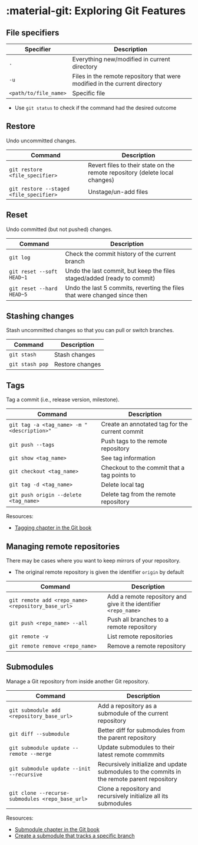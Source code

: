 # :material-git: Exploring Git Features

## File specifiers

| Specifier | Description |
| --------- | ----------- |
| `.` | Everything new/modified in current directory |
| `-u` | Files in the remote repository that were modified in the current directory |
| `<path/to/file_name>` | Specific file |

- Use `git status` to check if the command had the desired outcome

## Restore

Undo uncommitted changes.

| Command | Description |
| --------- | ----------- |
| `git restore <file_specifier>` | Revert files to their state on the remote repository (delete local changes) |
| `git restore --staged <file_specifier>` | Unstage/un-add files |

## Reset

Undo committed (but not pushed) changes.

| Command | Description |
| --------- | ----------- |
| `git log` | Check the commit history of the current branch |
| `git reset --soft HEAD~1` | Undo the last commit, but keep the files staged/added (ready to commit) |
| `git reset --hard HEAD~5` | Undo the last 5 commits, reverting the files that were changed since then |

## Stashing changes

Stash uncommitted changes so that you can pull or switch branches.

| Command | Description |
| --------- | ----------- |
| `git stash` | Stash changes |
| `git stash pop` | Restore changes |

## Tags

Tag a commit (i.e., release version, milestone).

| Command | Description |
| --------- | ----------- |
| `git tag -a <tag_name> -m "<description>"` | Create an annotated tag for the current commit |
| `git push --tags` | Push tags to the remote repository |
| `git show <tag_name>` | See tag information |
| `git checkout <tag_name>` | Checkout to the commit that a tag points to |
| `git tag -d <tag_name>` | Delete local tag |
| `git push origin --delete <tag_name>` | Delete tag from the remote repository |

Resources:

- [Tagging chapter in the Git book](https://git-scm.com/book/en/v2/Git-Basics-Tagging)

## Managing remote repositories

There may be cases where you want to keep mirrors of your repository.

- The original remote repository is given the identifier `origin` by default

| Command | Description |
| --------- | ----------- |
| `git remote add <repo_name> <repository_base_url>` | Add a remote repository and give it the identifier `<repo_name>` |
| `git push <repo_name> --all` | Push all branches to a remote repository |
| `git remote -v` | List remote repositories |
| `git remote remove <repo_name>` | Remove a remote repository |

## Submodules

Manage a Git repository from inside another Git repository.

| Command | Description |
| --------- | ----------- |
| `git submodule add <repository_base_url>` | Add a repository as a submodule of the current repository |
| `git diff --submodule` | Better diff for submodules from the parent repository |
| `git submodule update --remote --merge` | Update submodules to their latest remote commmits |
| `git submodule update --init --recursive` | Recursively initialize and update submodules to the commits in the remote parent repository |
| `git clone --recurse-submodules <repo_base_url>` | Clone a repository and recursively initialize all its submodules |

Resources:

- [Submodule chapter in the Git book](https://git-scm.com/book/en/v2/Git-Tools-Submodules)
- [Create a submodule that tracks a specific branch](https://stackoverflow.com/questions/9189575/git-submodule-tracking-latest/9189815#9189815)

